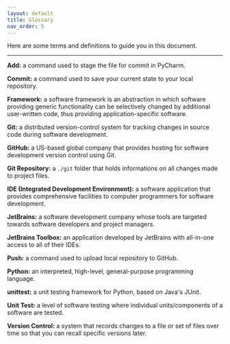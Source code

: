 ```yaml
---
layout: default
title: Glossary
nav_order: 5
---
```


Here are some terms and definitions to guide you in this document.

---

**Add:** a command used to stage the file for commit in PyCharm.   

**Commit:** a command used to save your current state to your local repository.      

**Framework:** a software framework is an abstraction in which software providing generic functionality can be selectively changed by additional user-written code, thus providing application-specific software.   

**Git:** a distributed version-control system for tracking changes in source code during software development.  

**GitHub:** a US-based global company that provides hosting for software development version control using Git.  

**Git Repository:** a ```./git``` folder that holds informations on all changes made to project files.    

**IDE (Integrated Development Environment):** a software application that provides comprehensive facilities to computer programmers for software development.    

**JetBrains:** a software development company whose tools are targeted towards software developers and project managers.  

**JetBrains Toolbox:** an application developed by JetBrains with all-in-one access to all of their IDEs.  

**Push:**  a command used to upload local repository to GitHub.

**Python:** an interpreted, high-level, general-purpose programming language.    

**unittest:** a unit testing framework for Python, based on Java's JUnit.

**Unit Test:** a level of software testing where individual units/components of a software are tested. 

**Version Control:** a system that records changes to a file or set of files over time so that you can recall specific versions later.    
